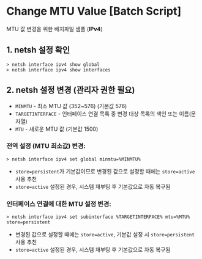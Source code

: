 # Change MTU Value [Batch Script]

MTU 값 변경을 위한 배치파일 샘플 (**IPv4**)

## 1. netsh 설정 확인
`> netsh interface ipv4 show global`  
`> netsh interface ipv4 show interfaces`

## 2. netsh 설정 변경 (관리자 권한 필요)
+ `MINMTU` - 최소 MTU 값 (352~576) (기본값 576) 
+ `TARGETINTERFACE` - 인터페이스 연결 목록 중 변경 대상 목록의 색인 또는 이름(문자열)
+ `MTU` - 새로운 MTU 값 (기본값 1500)

### 전역 설정 (MTU 최소값) 변경:

`> netsh interface ipv4 set global minmtu=%MINMTU%`  

+ `store=persistent`가 기본값이므로 변경된 값으로 설정할 때에는 `store=active` 사용 추천
+ `store=active` 설정된 경우, 시스템 재부팅 후 기본값으로 자동 복구됨

### 인터페이스 연결에 대한 MTU 설정 변경:

`> netsh interface ipv4 set subinterface %TARGETINTERFACE% mtu=%MTU% store=persistent`
+ 변경된 값으로 설정할 때에는 `store=active`, 기본값 설정 시 `store=persistent` 사용 추천
+ `store=active` 설정된 경우, 시스템 재부팅 후 기본값으로 자동 복구됨





